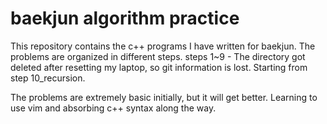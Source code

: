 # baekjun algorithm practice
This repository contains the c++ programs I have written for baekjun.
The problems are organized in different steps.
steps 1~9 - The directory got deleted after resetting my laptop, so git information is lost. Starting from step 10_recursion.

The problems are extremely basic initially, but it will get better. Learning to use vim and absorbing c++ syntax along the way.

